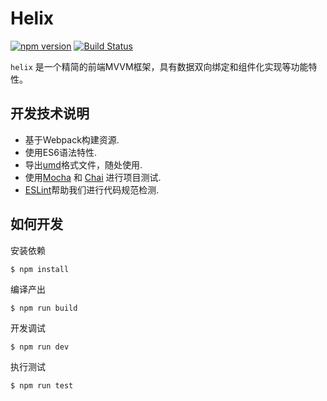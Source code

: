 # Helix

[![npm version](https://img.shields.io/npm/v/iuap-design-helix.svg)](https://www.npmjs.com/package/iuap-design-helix)
[![Build Status](https://img.shields.io/travis/iuap-design/helix/master.svg)](https://travis-ci.org/iuap-design/helix)

`helix` 是一个精简的前端MVVM框架，具有数据双向绑定和组件化实现等功能特性。

## 开发技术说明

* 基于Webpack构建资源.
* 使用ES6语法特性.
* 导出[umd](https://github.com/umdjs/umd)格式文件，随处使用.
* 使用[Mocha](http://mochajs.org/) 和 [Chai](http://chaijs.com/) 进行项目测试.
* [ESLint](http://eslint.org/)帮助我们进行代码规范检测.

## 如何开发

安装依赖
```
$ npm install
```

编译产出
```
$ npm run build
```

开发调试
```
$ npm run dev
```

执行测试
```
$ npm run test
```
